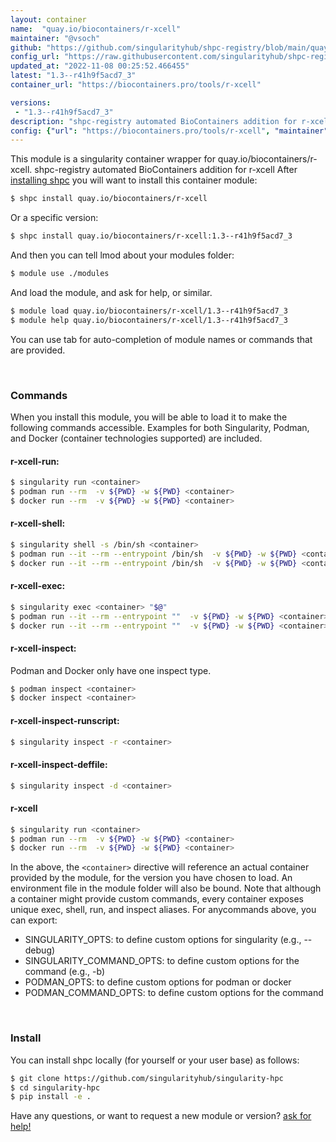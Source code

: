 ```yaml
---
layout: container
name:  "quay.io/biocontainers/r-xcell"
maintainer: "@vsoch"
github: "https://github.com/singularityhub/shpc-registry/blob/main/quay.io/biocontainers/r-xcell/container.yaml"
config_url: "https://raw.githubusercontent.com/singularityhub/shpc-registry/main/quay.io/biocontainers/r-xcell/container.yaml"
updated_at: "2022-11-08 00:25:52.466455"
latest: "1.3--r41h9f5acd7_3"
container_url: "https://biocontainers.pro/tools/r-xcell"

versions:
 - "1.3--r41h9f5acd7_3"
description: "shpc-registry automated BioContainers addition for r-xcell"
config: {"url": "https://biocontainers.pro/tools/r-xcell", "maintainer": "@vsoch", "description": "shpc-registry automated BioContainers addition for r-xcell", "latest": {"1.3--r41h9f5acd7_3": "sha256:d4df34367e86884b0ee998b360033c19e9efc430906af30729a6da3a3e00d919"}, "tags": {"1.3--r41h9f5acd7_3": "sha256:d4df34367e86884b0ee998b360033c19e9efc430906af30729a6da3a3e00d919"}, "docker": "quay.io/biocontainers/r-xcell"}
---
```


This module is a singularity container wrapper for quay.io/biocontainers/r-xcell.
shpc-registry automated BioContainers addition for r-xcell
After [installing shpc](#install) you will want to install this container module:


```bash
$ shpc install quay.io/biocontainers/r-xcell
```

Or a specific version:

```bash
$ shpc install quay.io/biocontainers/r-xcell:1.3--r41h9f5acd7_3
```

And then you can tell lmod about your modules folder:

```bash
$ module use ./modules
```

And load the module, and ask for help, or similar.

```bash
$ module load quay.io/biocontainers/r-xcell/1.3--r41h9f5acd7_3
$ module help quay.io/biocontainers/r-xcell/1.3--r41h9f5acd7_3
```

You can use tab for auto-completion of module names or commands that are provided.

<br>

### Commands

When you install this module, you will be able to load it to make the following commands accessible.
Examples for both Singularity, Podman, and Docker (container technologies supported) are included.

#### r-xcell-run:

```bash
$ singularity run <container>
$ podman run --rm  -v ${PWD} -w ${PWD} <container>
$ docker run --rm  -v ${PWD} -w ${PWD} <container>
```

#### r-xcell-shell:

```bash
$ singularity shell -s /bin/sh <container>
$ podman run --it --rm --entrypoint /bin/sh  -v ${PWD} -w ${PWD} <container>
$ docker run --it --rm --entrypoint /bin/sh  -v ${PWD} -w ${PWD} <container>
```

#### r-xcell-exec:

```bash
$ singularity exec <container> "$@"
$ podman run --it --rm --entrypoint ""  -v ${PWD} -w ${PWD} <container> "$@"
$ docker run --it --rm --entrypoint ""  -v ${PWD} -w ${PWD} <container> "$@"
```

#### r-xcell-inspect:

Podman and Docker only have one inspect type.

```bash
$ podman inspect <container>
$ docker inspect <container>
```

#### r-xcell-inspect-runscript:

```bash
$ singularity inspect -r <container>
```

#### r-xcell-inspect-deffile:

```bash
$ singularity inspect -d <container>
```



#### r-xcell

```bash
$ singularity run <container>
$ podman run --rm  -v ${PWD} -w ${PWD} <container>
$ docker run --rm  -v ${PWD} -w ${PWD} <container>
```


In the above, the `<container>` directive will reference an actual container provided
by the module, for the version you have chosen to load. An environment file in the
module folder will also be bound. Note that although a container
might provide custom commands, every container exposes unique exec, shell, run, and
inspect aliases. For anycommands above, you can export:

 - SINGULARITY_OPTS: to define custom options for singularity (e.g., --debug)
 - SINGULARITY_COMMAND_OPTS: to define custom options for the command (e.g., -b)
 - PODMAN_OPTS: to define custom options for podman or docker
 - PODMAN_COMMAND_OPTS: to define custom options for the command

<br>

### Install

You can install shpc locally (for yourself or your user base) as follows:

```bash
$ git clone https://github.com/singularityhub/singularity-hpc
$ cd singularity-hpc
$ pip install -e .
```

Have any questions, or want to request a new module or version? [ask for help!](https://github.com/singularityhub/singularity-hpc/issues)